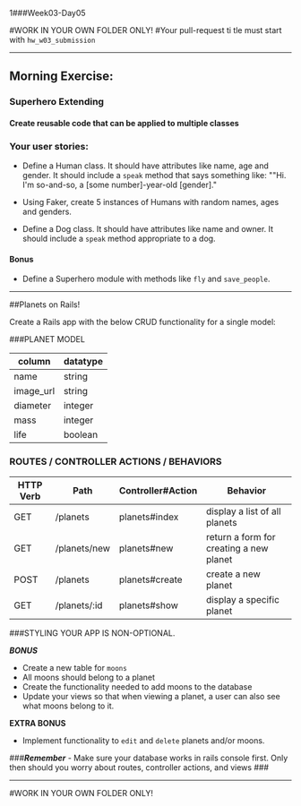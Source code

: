 1###Week03-Day05

#WORK IN YOUR OWN FOLDER ONLY!
#Your pull-request ti	tle must start with `hw_w03_submission`

---

## Morning Exercise:
### Superhero Extending

#### Create reusable code that can be applied to multiple classes

### Your user stories:

* Define a Human class. It should have attributes like name, age and gender. It should include a `speak` method that says something like:  ""Hi.  I'm so-and-so, a [some number]-year-old [gender]."

* Using Faker, create 5 instances of Humans with random names, ages and genders.

* Define a Dog class.  It should have attributes like name and owner. It should include a `speak` method appropriate to a dog.


#### Bonus

* Define a Superhero module with methods like `fly` and `save_people`.

---

##Planets on Rails!

Create a Rails app with the below CRUD functionality for a single model: 

###PLANET MODEL

| column | datatype | 
|-----|-----|
| name|string|
| image_url| string |
| diameter | integer |
| mass|integer |
| life|boolean|


### ROUTES / CONTROLLER ACTIONS / BEHAVIORS

| HTTP Verb | Path | Controller#Action | Behavior |
|-----|-----|-----|-----|
|GET|/planets|planets#index|display a list of all planets|
|GET|/planets/new| planets#new | return a form for creating a new planet|
|POST|/planets| planets#create | create a new planet |
|GET |/planets/:id| planets#show | display a specific planet |



###STYLING YOUR APP IS NON-OPTIONAL.


***BONUS***

- Create a new table for `moons`
- All moons should belong to a planet
- Create the functionality needed to add moons to the database  
- Update your views so that when viewing a planet, a user can also see what moons belong to it. 

**EXTRA BONUS**

- Implement functionality to `edit` and `delete` planets and/or moons.


###***Remember*** - Make sure your database works in rails console first.  Only then should you worry about routes, controller actions, and views ###






---



#WORK IN YOUR OWN FOLDER ONLY!

